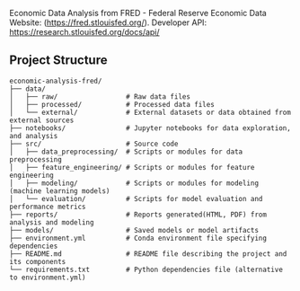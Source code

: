 Economic Data Analysis from FRED - Federal Reserve Economic Data
Website: (https://fred.stlouisfed.org/).
Developer API: https://research.stlouisfed.org/docs/api/

## Project Structure
```
economic-analysis-fred/
├── data/
│   ├── raw/                 # Raw data files
│   ├── processed/           # Processed data files
│   └── external/            # External datasets or data obtained from external sources
├── notebooks/               # Jupyter notebooks for data exploration, and analysis
├── src/                     # Source code
│   ├── data_preprocessing/  # Scripts or modules for data preprocessing
│   ├── feature_engineering/ # Scripts or modules for feature engineering
│   ├── modeling/            # Scripts or modules for modeling (machine learning models)
│   └── evaluation/          # Scripts for model evaluation and performance metrics
├── reports/                 # Reports generated(HTML, PDF) from analysis and modeling
├── models/                  # Saved models or model artifacts
├── environment.yml          # Conda environment file specifying dependencies
├── README.md                # README file describing the project and its components
└── requirements.txt         # Python dependencies file (alternative to environment.yml)
```